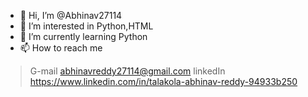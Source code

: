 - 👋 Hi, I’m @Abhinav27114
- 👀 I’m interested in Python,HTML
- 🌱 I’m currently learning Python
- 📫 How to reach me 
> G-mail  abhinavreddy27114@gmail.com
> linkedIn https://www.linkedin.com/in/talakola-abhinav-reddy-94933b250
